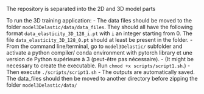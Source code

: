 The repository is separated into the 2D and 3D model parts

To run the 3D training application:
    - The data files should be moved to the folder `model3Delastic/data/data_files`. They should all have the following format `data_elasticity_3D_128_i.pt` with `i` an integer starting from 0. The file `data_elasticity_3D_128_0.pt` should at least be present in the folder.
    - From the command line/terminal, go to `model3Delastic/` subfolder and activate a python compiler/ conda environment with pytorch library et une version de Python supérieure à 3 (peut-être pas nécessaire).
    - (It might be necessary to create the executable. Run `chmod +x scripts/script1.sh`.)
    - Then execute `./scripts/script1.sh`
    - The outputs are automatically saved. The data_files should then be moved to another directory before zipping the folder `model3Delastic/data/`

